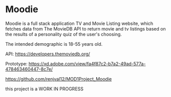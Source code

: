 # Moodie
Moodie is a full stack application TV and Movie Listing website, which fetches data from The MovieDB API to return movie and tv listings based on the results of a personality quiz of the user's choosing. 

The intended demographic is 18-55 years old. 

API: https://developers.themoviedb.org/

Prototype: https://xd.adobe.com/view/fa4f87c2-b7a2-49ad-577a-478463460447-8c7e/

https://github.com/renjval12/MOD1Project_Moodie

this project is a WORK IN PROGRESS
